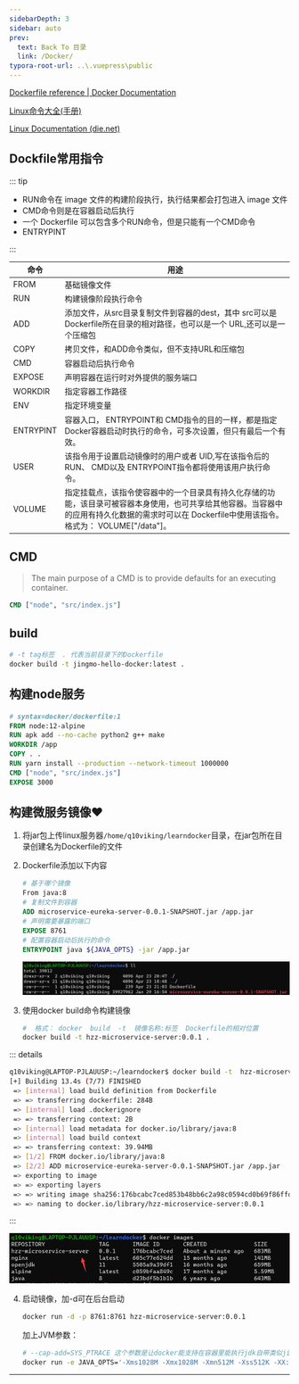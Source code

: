 ```yaml
---
sidebarDepth: 3
sidebar: auto
prev:
  text: Back To 目录
  link: /Docker/
typora-root-url: ..\.vuepress\public
---
```




[Dockerfile reference | Docker Documentation](https://docs.docker.com/engine/reference/builder/)

[Linux命令大全(手册)](https://www.linuxcool.com/)

[Linux Documentation (die.net)](https://linux.die.net/)



## Dockfile常用指令

::: tip

- RUN命令在 image 文件的构建阶段执行，执行结果都会打包进入 image 文件
- CMD命令则是在容器启动后执行
- 一个 Dockerfile 可以包含多个RUN命令，但是只能有一个CMD命令
- ENTRYPINT

:::



| 命令      | 用途                                                         |
| --------- | ------------------------------------------------------------ |
| FROM      | 基础镜像文件                                                 |
| RUN       | 构建镜像阶段执行命令                                         |
| ADD       | 添加文件，从src目录复制文件到容器的dest，其中 src可以是 Dockerfile所在目录的相对路径，也可以是一个 URL,还可以是一个压缩包 |
| COPY      | 拷贝文件，和ADD命令类似，但不支持URL和压缩包                 |
| CMD       | 容器启动后执行命令                                           |
| EXPOSE    | 声明容器在运行时对外提供的服务端口                           |
| WORKDIR   | 指定容器工作路径                                             |
| ENV       | 指定环境变量                                                 |
| ENTRYPINT | 容器入口， ENTRYPOINT和 CMD指令的目的一样，都是指定 Docker容器启动时执行的命令，可多次设置，但只有最后一个有效。 |
| USER      | 该指令用于设置启动镜像时的用户或者 UID,写在该指令后的 RUN、 CMD以及 ENTRYPOINT指令都将使用该用户执行命令。 |
| VOLUME    | 指定挂载点，该指令使容器中的一个目录具有持久化存储的功能，该目录可被容器本身使用，也可共享给其他容器。当容器中的应用有持久化数据的需求时可以在 Dockerfile中使用该指令。格式为： VOLUME["/data"]。 |



## CMD

> The main purpose of a CMD is to provide defaults for an executing container.

```dockerfile
CMD ["node", "src/index.js"]
```



## build

```sh
# -t tag标签  . 代表当前目录下的Dockerfile
docker build -t jingmo-hello-docker:latest .
```



## 构建node服务

```dockerfile
# syntax=docker/dockerfile:1
FROM node:12-alpine
RUN apk add --no-cache python2 g++ make
WORKDIR /app
COPY . .
RUN yarn install --production --network-timeout 1000000
CMD ["node", "src/index.js"]
EXPOSE 3000
```





## 构建微服务镜像❤️

1. 将jar包上传linux服务器`/home/q10viking/learndocker`目录，在jar包所在目录创建名为Dockerfile的文件

2. Dockerfile添加以下内容

   ```dockerfile
   # 基于哪个镜像
   From java:8
   # 复制文件到容器
   ADD microservice-eureka-server-0.0.1-SNAPSHOT.jar /app.jar
   # 声明需要暴露的端口
   EXPOSE 8761
   # 配置容器启动后执行的命令
   ENTRYPOINT java ${JAVA_OPTS} -jar /app.jar
   ```

   ![image-20230423210442125](/images/Docker/image-20230423210442125.png)

3. 使用docker build命令构建镜像

   ```sh
   #  格式： docker  build  -t  镜像名称:标签  Dockerfile的相对位置
   docker build -t hzz-microservice-server:0.0.1 .
   ```

::: details

```sh
q10viking@LAPTOP-PJLAUUSP:~/learndocker$ docker build -t  hzz-microservice-server:0.0.1 .
[+] Building 13.4s (7/7) FINISHED
 => [internal] load build definition from Dockerfile                                                                                                   1.8s
 => => transferring dockerfile: 284B                                                                                                                   0.0s
 => [internal] load .dockerignore                                                                                                                      1.5s
 => => transferring context: 2B                                                                                                                        0.0s
 => [internal] load metadata for docker.io/library/java:8                                                                                              0.0s
 => [internal] load build context                                                                                                                      1.8s
 => => transferring context: 39.94MB                                                                                                                   0.3s
 => [1/2] FROM docker.io/library/java:8                                                                                                                6.9s
 => [2/2] ADD microservice-eureka-server-0.0.1-SNAPSHOT.jar /app.jar                                                                                   2.8s
 => exporting to image                                                                                                                                 1.3s
 => => exporting layers                                                                                                                                0.7s
 => => writing image sha256:176bcabc7ced853b48bb6c2a98c0594cd0b69f86ffdf1cd7de98a2741ec83a01                                                           0.1s
 => => naming to docker.io/library/hzz-microservice-server:0.0.1                                                                                       0.1s
```

:::

![image-20230423210915088](/images/Docker/image-20230423210915088.png)



4. 启动镜像，加-d可在后台启动

   ```sh
   docker run -d -p 8761:8761 hzz-microservice-server:0.0.1
   ```

   加上JVM参数：

   ```sh
   # --cap-add=SYS_PTRACE 这个参数是让docker能支持在容器里能执行jdk自带类似jinfo，jmap这些命令，如果不需要在容器里执行这些命令可以不加
   docker run -e JAVA_OPTS='-Xms1028M -Xmx1028M -Xmn512M -Xss512K -XX:MetaspaceSize=256M -XX:MaxMetaspaceSize=256M' --cap-add=SYS_PTRACE -d -p 8761:8761 hzz-microservice-server:0.0.1
   ```

   







---------


